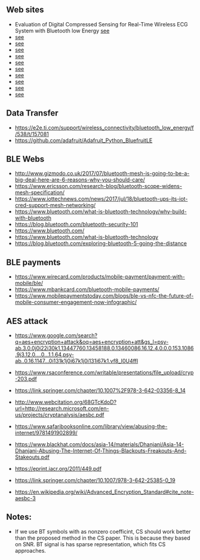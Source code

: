 Web sites
-----------
- Evaluation of Digital Compressed Sensing for Real-Time Wireless ECG System with Bluetooth low Energy [see](http://download.springer.com/static/pdf/142/art%253A10.1007%252Fs10916-016-0526-1.pdf?originUrl=http%3A%2F%2Flink.springer.com%2Farticle%2F10.1007%2Fs10916-016-0526-1&token2=exp=1491832427~acl=%2Fstatic%2Fpdf%2F142%2Fart%25253A10.1007%25252Fs10916-016-0526-1.pdf%3ForiginUrl%3Dhttp%253A%252F%252Flink.springer.com%252Farticle%252F10.1007%252Fs10916-016-0526-1*~hmac=6a304d501f217adf960609b6bcb1dac439a2f4326db073b691d36b6dadee5c2f)
- [see](https://stackoverflow.com/questions/24677346/ble-gap-profle-through-gatt-on-linux)
- [see](https://www.jaredwolff.com/blog/get-started-with-bluetooth-low-energy/)
- [see](https://www.google.com/search?q=gatt+ble+linux&oq=gatt+ble+&aqs=chrome.4.69i57j0l5.9839j0j7&client=ubuntu&sourceid=chrome&ie=UTF-8)
- [see](https://learn.adafruit.com/introducing-the-adafruit-bluefruit-le-sniffer) 
- [see](http://www.nxp.com/products/microcontrollers-and-processors/arm-processors/kinetis-cortex-m-mcus/w-series-wireless-m0-plus-m4/bluetooth-low-energy-ieee-802.15.4-packet-sniffer-usb-dongle-for-kinetis-kw40z-30z-20z-mcus:USB-KW40Z)
 - [see](https://www.google.com/search?q=bluetooth+low+energy+packet+sniffer&client=ubuntu&hs=kL9&source=lnms&tbm=isch&sa=X&ved=0ahUKEwi_lreO05PUAhWb14MKHWq0AFwQ_AUICygC&biw=1375&bih=810#imgrc=3kuiWyBwR44a7M:)
- [see](https://stackoverflow.com/questions/38963836/bluetooth-low-energy-gatt-security-levels)
- [see](https://www.google.com/search?q=gatt+security+level&oq=gatt+security+level&aqs=chrome..69i57.7944j0j7&client=ubuntu&sourceid=chrome&ie=UTF-8)
- [see](https://stackoverflow.com/questions/17835469/using-bluetooth-low-energy-in-linux-command-line)
- [see](https://www.google.com/search?q=ble+data+transfer&oq=ble+data&aqs=chrome.2.0j69i57j0l4.4648j0j7&client=ubuntu&sourceid=chrome&ie=UTF-8#q=ble+data+transfer+linux+command)

Data Transfer
-------
- https://e2e.ti.com/support/wireless_connectivity/bluetooth_low_energy/f/538/t/157081
- https://github.com/adafruit/Adafruit_Python_BluefruitLE

BLE Webs
-----
- http://www.gizmodo.co.uk/2017/07/bluetooth-mesh-is-going-to-be-a-big-deal-here-are-6-reasons-why-you-should-care/
- https://www.ericsson.com/research-blog/bluetooth-scope-widens-mesh-specification/
- https://www.iottechnews.com/news/2017/jul/18/bluetooth-ups-its-iot-cred-support-mesh-networking/
- https://www.bluetooth.com/what-is-bluetooth-technology/why-build-with-bluetooth
- https://blog.bluetooth.com/bluetooth-security-101
- https://www.bluetooth.com/
- https://www.bluetooth.com/what-is-bluetooth-technology
- https://blog.bluetooth.com/exploring-bluetooth-5-going-the-distance

BLE payments
------
- https://www.wirecard.com/products/mobile-payment/payment-with-mobile/ble/
- https://www.mbankcard.com/bluetooth-mobile-payments/
- https://www.mobilepaymentstoday.com/blogs/ble-vs-nfc-the-future-of-mobile-consumer-engagement-now-infographic/

AES attack
-----
- https://www.google.com/search?q=aes+encryption+attack&oq=aes+encryption+att&gs_l=psy-ab.3.0.0j0i22i30k1.13447760.13458188.0.13460086.16.12.4.0.0.0.153.1086.9j3.12.0....0...1.1.64.psy-ab..0.16.1147...0i131k1j0i67k1j0i131i67k1.vf8_I0U4ffI

- https://www.rsaconference.com/writable/presentations/file_upload/cryp-203.pdf
- https://link.springer.com/chapter/10.1007%2F978-3-642-03356-8_14
- http://www.webcitation.org/68GTcKdoD?url=http://research.microsoft.com/en-us/projects/cryptanalysis/aesbc.pdf
- https://www.safaribooksonline.com/library/view/abusing-the-internet/9781491902899/
- https://www.blackhat.com/docs/asia-14/materials/Dhanjani/Asia-14-Dhanjani-Abusing-The-Internet-Of-Things-Blackouts-Freakouts-And-Stakeouts.pdf
- https://eprint.iacr.org/2011/449.pdf
- https://link.springer.com/chapter/10.1007/978-3-642-25385-0_19
- https://en.wikipedia.org/wiki/Advanced_Encryption_Standard#cite_note-aesbc-3




Notes:
-------
- If we use BT symbols with as nonzero coefficint, CS should work better than the proposed method in the CS paper. This is because they based on SNR. BT signal is has sparse representation, which fits CS approaches. 

